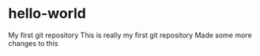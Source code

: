 # hello-world
My first git repository
This is really my first git repository
Made some more changes to this
